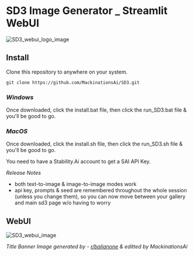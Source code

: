 # SD3 Image Generator _ Streamlit WebUI

![SD3_webui_logo_image](https://github.com/MackinationsAi/SD3/assets/133395980/fc3058cc-aa70-45ad-9376-5089dc9808aa)

## Install

Clone this repository to anywhere on your system.

    git clone https://github.com/MackinationsAi/SD3.git

### *Windows*

Once downloaded, click the install.bat file, then click the run_SD3.bat file & you'll be good to go.

### *MacOS*

Once downloaded, click the install.sh file, then click the run_SD3.sh file & you'll be good to go.

You need to have a Stability.Ai account to get a SAI API Key.

*Release Notes*
- both text-to-image & image-to-image modes work
- api key, prompts & seed are remembered throughout the whole session (unless you change them), so you can now move between your gallery and main sd3 page w/o having to worry

## WebUI

![SD3_webui_image](https://github.com/MackinationsAi/SD3/assets/133395980/f327aef6-2e61-46e7-8d34-7ea02331df79)

*Title Banner Image generated by  -  [r/balianone](https://www.reddit.com/r/StableDiffusion/comments/1ax9ifz/creating_easy_stable_diffusion_3_sd3_image_with/) & editted by MackinationsAi*
